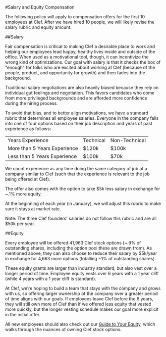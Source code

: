 #Salary and Equity Compensation

The following policy will apply to compensation offers for the first 10 employees at Clef. After we have hired 10 people, we will likely revise the salary rubric and equity amount.

##Salary

Fair compensation is critical to making Clef a desirable place to work and helping our employees lead happy, healthy lives inside and outside of the office. When used as a motivational tool, though, it can incentivize the wrong kind of optimizations. Our goal with salary is that it checks the box of "enough" for folks who are excited about working at Clef (because of the people, product, and opportunity for growth) and then fades into the background.

Traditional salary negotiations are also heavily biased because they rely on individual gut feelings and negotiation. This favors candidates who come from more privileged backgrounds and are afforded more confidence during the hiring process.

To avoid that bias, and to better align motivations, we have a standard rubric that determines all employee salaries. Everyone in the company falls into one of four options based on their job description and years of past experience as follows:

<table>
  <tr>
    <td>Years Experience</td>
    <td>Technical</td>
    <td>Non-Technical</td>
  </tr>
  <tr>
    <td>More than 5 Years Experience</td>
    <td>$120k</td>
    <td>$100k</td>
  </tr>
  <tr>
    <td>Less than 5 Years Experience</td>
    <td>$100k</td>
    <td>$70k</td>
  </tr>
</table>


We count experience as any time doing the same category of job at a company similar to Clef (such that the experience is relevant to the job being offered at Clef).

The offer also comes with the option to take $5k less salary in exchange for ~.1% more equity.

At the beginning of each year (in January), we will adjust this rubric to make sure it stays at market rate.

Note: The three Clef founders' salaries do not follow this rubric and are all $50k per year.

##Equity

Every employee will be offered 41,963 Clef stock options (~.9% of outstanding shares, including the option pool these are drawn from). As mentioned above, they can also choose to reduce their salary by $5k/year in exchange for 4,663 more options (totalling ~1% of outstanding shares).

These equity grants are larger than industry standard, but also vest over a longer period of time. Employee equity vests over 6 years with a 1 year cliff (while 4 years with a 1 year cliff is standard).

At Clef, we’re hoping to build a team that stays with the company and grows with us, so offering larger ownership of the company over a greater period of time aligns with our goals. If employees leave Clef before the 6 years, they will still own more of Clef than if we offered less equity that vested more quickly, but the longer vesting schedule makes our goal more explicit in the initial offer.

All new employees should also check out our [Guide to Your Equity](https://github.com/clef/handbook/blob/master/Hiring%20Documents/Guide%20to%20Your%20Equity.md), which walks through the nuances of owning Clef stock options.
